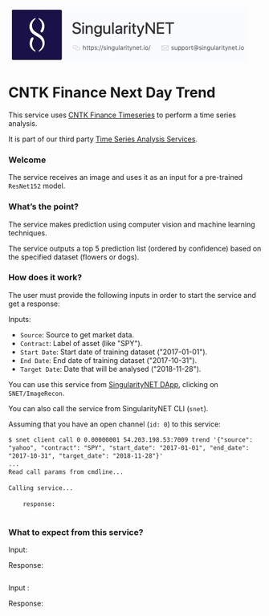 [issue-template]: ../../../issues/new?template=BUG_REPORT.md
[feature-template]: ../../../issues/new?template=FEATURE_REQUEST.md

![singnetlogo](../../assets/singnet-logo.jpg?raw=true 'SingularityNET')

# CNTK Finance Next Day Trend

This service uses [CNTK Finance Timeseries](https://github.com/Microsoft/CNTK/blob/master/Tutorials/CNTK_104_Finance_Timeseries_Basic_with_Pandas_Numpy.ipynb) 
to perform a time series analysis.

It is part of our third party [Time Series Analysis Services](https://github.com/singnet/time-series-analysis).

### Welcome

The service receives an image and uses it as an input for a pre-trained `ResNet152` model.

### What’s the point?

The service makes prediction using computer vision and machine learning techniques.

The service outputs a top 5 prediction list (ordered by confidence) based on the specified dataset (flowers or dogs).

### How does it work?

The user must provide the following inputs in order to start the service and get a response:

Inputs:
  - `Source`: Source to get market data.
  - `Contract`: Label of asset (like "SPY").
  - `Start Date`: Start date of training dataset ("2017-01-01").
  - `End Date`: End date of training dataset ("2017-10-31").
  - `Target Date`: Date that will be analysed ("2018-11-28").

You can use this service from [SingularityNET DApp](http://alpha.singularitynet.io/), clicking on `SNET/ImageRecon`.

You can also call the service from SingularityNET CLI (`snet`).

Assuming that you have an open channel (`id: 0`) to this service:

```
$ snet client call 0 0.00000001 54.203.198.53:7009 trend '{"source": "yahoo", "contract": "SPY", "start_date": "2017-01-01", "end_date": "2017-10-31", "target_date": "2018-11-28"}'
...
Read call params from cmdline...

Calling service...

    response:
        
```

### What to expect from this service?

Input:



Response:
```

```

Input :


Response:
```

```